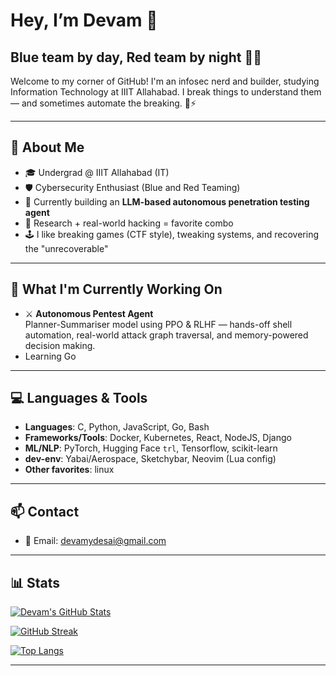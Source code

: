 # Hey, I’m Devam 👾

## Blue team by day, Red team by night 🧢🔴

Welcome to my corner of GitHub! I'm an infosec nerd and builder, studying Information Technology at IIIT Allahabad. I break things to understand them — and sometimes automate the breaking. 🤖⚡

---

## 🧠 About Me

- 🎓 Undergrad @ IIIT Allahabad (IT)
- 🛡️ Cybersecurity Enthusiast (Blue and Red Teaming)
- 🤖 Currently building an **LLM-based autonomous penetration testing agent**
- 🧪 Research + real-world hacking = favorite combo
- 🕹️ I like breaking games (CTF style), tweaking systems, and recovering the "unrecoverable"

---

## 🔧 What I'm Currently Working On

- ⚔️ **Autonomous Pentest Agent**  
  Planner-Summariser model using PPO & RLHF — hands-off shell automation, real-world attack graph traversal, and memory-powered decision making.
- Learning Go
  
---

## 💻 Languages & Tools

- **Languages**: C, Python, JavaScript, Go, Bash
- **Frameworks/Tools**: Docker, Kubernetes, React, NodeJS, Django
- **ML/NLP**: PyTorch, Hugging Face `trl`, Tensorflow, scikit-learn
- **dev-env**: Yabai/Aerospace, Sketchybar, Neovim (Lua config)
- **Other favorites**: linux

---

## 📫 Contact

- 📧 Email: devamydesai@gmail.com

---

## 📊 Stats

[![Devam's GitHub Stats](https://github-readme-stats.vercel.app/api?username=DRedDevil04&count_private=true&show_icons=true&title_color=fff&icon_color=79ff97&text_color=9f9f9f&bg_color=151515)](https://github.com/DRedDevil04)

[![GitHub Streak](https://streak-stats.demolab.com?user=DRedDevil04&theme=dark&hide_border=true&date_format=M%20j%5B%2C%20Y%5D)](https://git.io/streak-stats)

[![Top Langs](https://github-readme-stats.vercel.app/api/top-langs/?username=DRedDevil04&layout=compact&theme=dark&bg_color=151515&title_color=fff)](https://github.com/DRedDevil04)

---

<!-- Optional Terminal Vibes -->
<!-- 
![Terminal](https://cdn.jsdelivr.net/gh/DRedDevil04/cool-gifs@main/hackerdemo.gif)
-->
